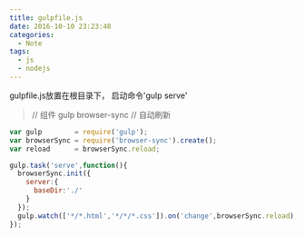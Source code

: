 ```yaml
---
title: gulpfile.js
date: 2016-10-10 23:23:48
categories:
  - Note
tags:
  - js
  - nodejs
---
```


gulpfile.js放置在根目录下，
启动命令'gulp serve'
> // 组件
> gulp
> browser-sync    // 自动刷新

<!-- more -->

```js
var gulp        = require('gulp');
var browserSync = require('browser-sync').create();
var reload      = browserSync.reload;

gulp.task('serve',function(){
  browserSync.init({
    server:{
      baseDir:'./'
    }
  });
  gulp.watch(['*/*.html','*/*/*.css']).on('change',browserSync.reload);
});
```


